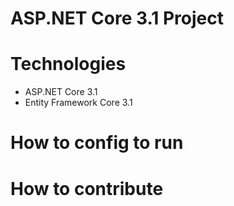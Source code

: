 # ASP.NET Core 3.1 Project
# Technologies
- ASP.NET Core 3.1
- Entity Framework Core  3.1
# How to config to run
# How to contribute